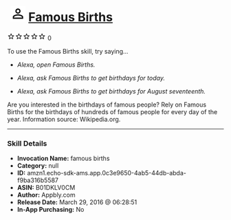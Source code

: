 # &nbsp;<img src="skill_icon" alt="Famous Births icon" width="36"> [Famous Births](http://alexa.amazon.com/#skills/amzn1.echo-sdk-ams.app.0c3e9650-4ab5-44db-abda-f9ba316b5587)
![0 stars](../../images/ic_star_border_black_18dp_1x.png)![0 stars](../../images/ic_star_border_black_18dp_1x.png)![0 stars](../../images/ic_star_border_black_18dp_1x.png)![0 stars](../../images/ic_star_border_black_18dp_1x.png)![0 stars](../../images/ic_star_border_black_18dp_1x.png) 0

To use the Famous Births skill, try saying...

* *Alexa, open Famous Births.*

* *Alexa, ask Famous Births to get birthdays for today.*

* *Alexa, ask Famous Births to get birthdays for August seventeenth.*

Are you interested in the birthdays of famous people? Rely on Famous Births for the birthdays of hundreds of famous people for every day of the year. Information source: Wikipedia.org.

***

### Skill Details

* **Invocation Name:** famous births
* **Category:** null
* **ID:** amzn1.echo-sdk-ams.app.0c3e9650-4ab5-44db-abda-f9ba316b5587
* **ASIN:** B01DKLV0CM
* **Author:** Appbly.com
* **Release Date:** March 29, 2016 @ 06:28:51
* **In-App Purchasing:** No
